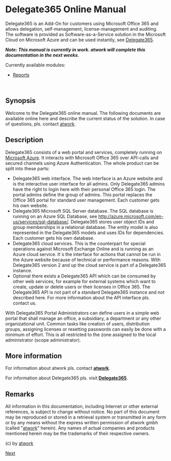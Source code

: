 # Delegate365 Online Manual
Delegate365 is an Add-On for customers using Microsoft Office 365 and allows delegation, self-management, license-management and auditing. The software is provided as Software-as-a-Service solution in the Microsoft Cloud on Microsoft Azure and can be used instantly, see [Delegate365](https://www.Delegate365.com).


***Note: This manual is currently in work. atwork will complete this documentation in the next weeks.***

Currently available modules:
- [Reports](./13-Reports/1-Reports.md)

 
## Synopsis
Welcome to the Delegate365 online manual. The following documents are available online here and describe the current status of the solution. In case of questions, pls. contact [atwork](https://www.atwork-it.com).

## Description
Delegate365 consists of a web portal and services, completely running on [Microsoft Azure](https://azure.microsoft.com/en-us/overview/what-is-azure/). It interacts with Microsoft Office 365 over API-calls and  secured channels using Azure Authentication. The whole product can be split into these parts:

- Delegate365 web interface. The web interface is an Azure website and is the interactive user interface for all admins. Only Delegate365 admins have the right to login here with their personal Office 365 login. The portal admins define the group of admins. This portal replaces the Office 365 portal for standard user management. Each customer gets his own website.
- Delegate365 Microsoft SQL Server database. The SQL database is running on an Azure SQL Database, see http://azure.microsoft.com/en-us/services/sql-database/. Delegate365 stores user object IDs and group memberships in a relational database. The entity model is also represented in the Delegate365 models and uses IDs for dependencies. Each customer gets his own database.
- Delegate365 cloud services. This is the counterpart for special operations against Microsoft Exchange Online and is running as an Azure cloud service. It´s the interface for actions that cannot be run in the Azure website because of technical or performance reasons. With Delegate365 version 2 and up the cloud service is part of a Delegate365 instance.
- Optional there exists a Delegate365 API which can be consumed by other web services, for example for external systems which want to create, update or delete users or their licenses in Office 365. The Delegate365 API is not part of a standard Delegate365 instance and not described here. For more information about the API interface pls. contact us.

With Delegate365 Portal Administrators can define users in a simple web portal that shall manage an office, a subsidiary, a department or any other organizational unit.
Common tasks like creation of users, distribution groups, assigning licenses or resetting passwords can easily be done with a minimum of effort. This is all restricted to the zone assigned to the local administrator (scope administrator).

## More information
For information about atwork pls. contact [**atwork**](https://www.atwork-it.com).

For information about Delegate365 pls. visit [**Delegate365**](https://www.Delegate365.com).

## Remarks
All information in this documentation, including Internet or other external references, is subject to change without notice. No part of this document may be reproduced or stored in a retrieval system or transmitted in any form or by any means without the express written permission of atwork gmbh (called "[atwork](https://www.atwork-it.com)" herein).
Any names of actual companies and products mentioned herein may be the trademarks of their respective owners.

(c) by [atwork](https://www.atwork-it.com)


[Next](1-About/1-Introduction.md)